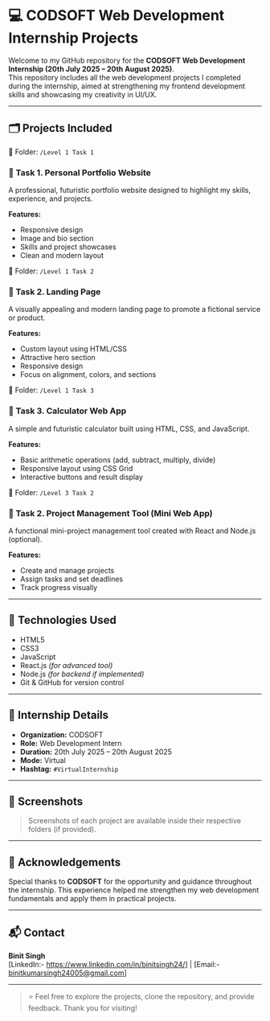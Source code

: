 # 💻 CODSOFT Web Development Internship Projects

Welcome to my GitHub repository for the **CODSOFT Web Development Internship (20th July 2025 – 20th August 2025)**.  
This repository includes all the web development projects I completed during the internship, aimed at strengthening my frontend development skills and showcasing my creativity in UI/UX.

---

## 🗂️ Projects Included

📁 Folder: `/Level 1 Task 1`
### 🔹 Task 1. Personal Portfolio Website
A professional, futuristic portfolio website designed to highlight my skills, experience, and projects.

**Features:**
- Responsive design
- Image and bio section
- Skills and project showcases
- Clean and modern layout

📁 Folder: `/Level 1 Task 2`
### 🔹 Task 2. Landing Page
A visually appealing and modern landing page to promote a fictional service or product.

**Features:**
- Custom layout using HTML/CSS
- Attractive hero section
- Responsive design
- Focus on alignment, colors, and sections

📁 Folder: `/Level 1 Task 3`
### 🔹 Task 3. Calculator Web App
A simple and futuristic calculator built using HTML, CSS, and JavaScript.

**Features:**
- Basic arithmetic operations (add, subtract, multiply, divide)
- Responsive layout using CSS Grid
- Interactive buttons and result display

📁 Folder: `/Level 3 Task 2`
### 🔹 Task 2. Project Management Tool (Mini Web App)
A functional mini-project management tool created with React and Node.js (optional).

**Features:**
- Create and manage projects
- Assign tasks and set deadlines
- Track progress visually

---

## 🚀 Technologies Used

- HTML5
- CSS3
- JavaScript
- React.js *(for advanced tool)*
- Node.js *(for backend if implemented)*
- Git & GitHub for version control

---

## 📌 Internship Details

- **Organization:** CODSOFT  
- **Role:** Web Development Intern  
- **Duration:** 20th July 2025 – 20th August 2025  
- **Mode:** Virtual  
- **Hashtag:** `#VirtualInternship`

---

## 📸 Screenshots

> Screenshots of each project are available inside their respective folders (if provided).

---

## 🙌 Acknowledgements

Special thanks to **CODSOFT** for the opportunity and guidance throughout the internship. This experience helped me strengthen my web development fundamentals and apply them in practical projects.

---

## 📬 Contact

**Binit Singh**  
[LinkedIn:- https://www.linkedin.com/in/binitsingh24/] | [Email:- binitkumarsingh24005@gmail.com]

---

> ⭐ Feel free to explore the projects, clone the repository, and provide feedback. Thank you for visiting!
